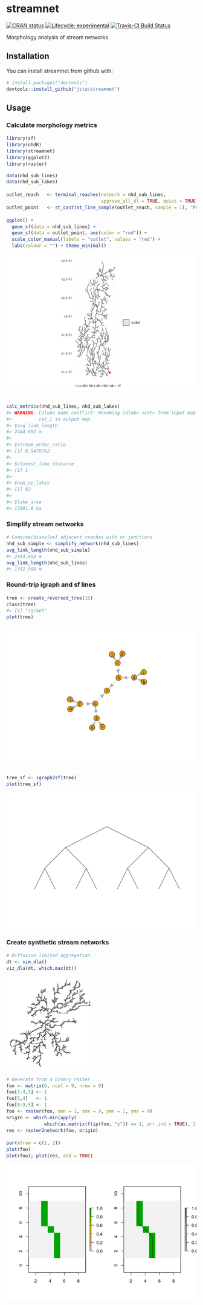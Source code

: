 
<!-- README.md is generated from README.Rmd. Please edit that file -->

# streamnet

[![CRAN
status](https://www.r-pkg.org/badges/version/streamnet)](https://cran.r-project.org/package=streamnet)
[![Lifecycle:
experimental](https://img.shields.io/badge/lifecycle-experimental-orange.svg)](https://www.tidyverse.org/lifecycle/#experimental)
[![Travis-CI Build
Status](https://travis-ci.org/jsta/streamnet.svg?branch=master)](https://travis-ci.org/jsta/streamnet)

Morphology analysis of stream networks

## Installation

You can install streamnet from github with:

``` r
# install.packages("devtools")
devtools::install_github("jsta/streamnet")
```

## Usage

### Calculate morphology metrics

``` r
library(sf)
library(nhdR)
library(streamnet)
library(ggplot2)
library(raster)
```

``` r
data(nhd_sub_lines)
data(nhd_sub_lakes)

outlet_reach   <- terminal_reaches(network = nhd_sub_lines, 
                                   approve_all_dl = TRUE, quiet = TRUE)
outlet_point   <- st_cast(st_line_sample(outlet_reach, sample = 1), "POINT")

ggplot() +
  geom_sf(data = nhd_sub_lines) +
  geom_sf(data = outlet_point, aes(color = "red")) +
  scale_color_manual(labels = "outlet", values = "red") +
  labs(colour = "") + theme_minimal()
```

![](inst/images/calc_metrics-1.png)<!-- -->

``` r

calc_metrics(nhd_sub_lines, nhd_sub_lakes)
#> WARNING: Column name conflict: Renaming column <cat> from input map into
#>          cat_1 in output map
#> $avg_link_length
#> 2444.693 m
#> 
#> $stream_order_ratio
#> [1] 0.5478762
#> 
#> $closest_lake_distance
#> [1] 1
#> 
#> $num_up_lakes
#> [1] 82
#> 
#> $lake_area
#> 13091.8 ha
```

### Simplify stream networks

``` r
# Combine(dissolve) adjacent reaches with no junctions
nhd_sub_simple <- simplify_network(nhd_sub_lines)
avg_link_length(nhd_sub_simple)
#> 2444.693 m
avg_link_length(nhd_sub_lines)
#> 1312.988 m
```

### Round-trip igraph and sf lines

``` r
tree <- create_reversed_tree(15)
class(tree)
#> [1] "igraph"
plot(tree)
```

![](inst/images/igraph_v_sf-1.png)<!-- -->

``` r

tree_sf <- igraph2sf(tree)
plot(tree_sf)
```

![](inst/images/igraph_v_sf-2.png)<!-- -->

### Create synthetic stream networks

``` r
# Diffusion limited aggregation
dt <- sim_dla()
viz_dla(dt, which.max(dt))
```

![](inst/images/show_dla.png)<!-- -->

``` r
# Generate from a binary raster
foo <- matrix(0, ncol = 9, nrow = 9)
foo[1:4,3] <- 1
foo[5,4]   <- 1
foo[6:9,5] <- 1
foo <- raster(foo, xmn = 1, xmx = 9, ymn = 1, ymx = 9)
origin <- which.min(apply(
              which(as.matrix(flip(foo, "y")) == 1, arr.ind = TRUE), 1, sum))
res <- raster2network(foo, origin)

par(mfrow = c(1, 2))
plot(foo)
plot(foo); plot(res, add = TRUE)
```

![](inst/images/viz_bin_raster-1.png)<!-- -->
